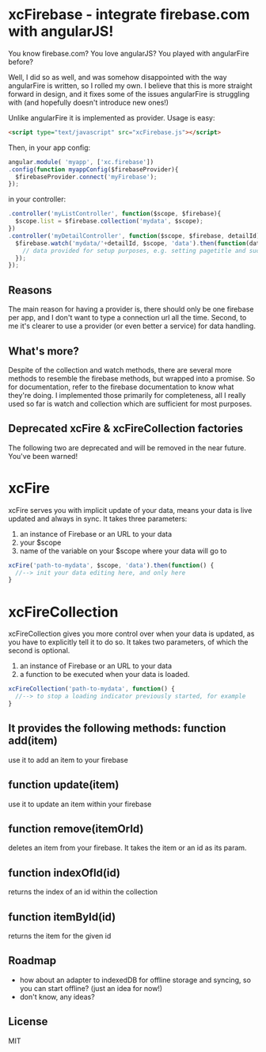 xcFirebase - integrate firebase.com with angularJS!
==========
You know firebase.com? You love angularJS? You played with angularFire before? 

Well, I did so as well, and was somehow disappointed with the way angularFire is written, so I rolled my own.
I believe that this is more straight forward in design, and it fixes some of the issues angularFire is struggling with (and hopefully doesn't introduce new ones!)


Unlike angularFire it is implemented as provider.
Usage is easy: 
```html
<script type="text/javascript" src="xcFirebase.js"></script>
```

Then, in your app config:
```javascript
angular.module( 'myapp', ['xc.firebase'])
.config(function myappConfig($firebaseProvider){
  $firebaseProvider.connect('myFirebase');
});
```

in your controller:
```javascript
.controller('myListController', function($scope, $firebase){
  $scope.list = $firebase.collection('mydata', $scope);
})
.controller('myDetailController', function($scope, $firebase, detailId){
  $firebase.watch('mydata/'+detailId, $scope, 'data').then(function(data){
    // data provided for setup purposes, e.g. setting pagetitle and such
  });
});
```

Reasons
-------
The main reason for having a provider is, there should only be one firebase per app, and I don't want to type a 
connection url all the time.
Second, to me it's clearer to use  a provider (or even better a service) for data handling.

What's more?
------------
Despite of the collection and watch methods, there are several more methods to resemble the firebase methods, but wrapped into
a promise. So for documentation, refer to the firebase documentation to know what they're doing.
I implemented those primarily for completeness, all I really used so far is watch and collection which are sufficient 
for most purposes.


Deprecated xcFire & xcFireCollection factories
----------------------------------------------
The following two are deprecated and will be removed in the near future. You've been warned!

xcFire
======
xcFire serves you with implicit update of your data, means your data is live updated and always in sync. 
It takes three parameters:
1. an instance of Firebase or an URL to your data
2. your $scope
3. name of the variable on your $scope where your data will go to

```javascript
xcFire('path-to-mydata', $scope, 'data').then(function() {
  //--> init your data editing here, and only here
}
```

xcFireCollection
================
xcFireCollection gives you more control over when your data is updated, as you have to explicitly tell it to do so.
It takes two parameters, of which the second is optional.
1. an instance of Firebase or an URL to your data
2. a function to be executed when your data is loaded.

```javascript
xcFireCollection('path-to-mydata', function() {
  //--> to stop a loading indicator previously started, for example
}
```

It provides the following methods:
function add(item)
---
use it to add an item to your firebase

function update(item)
------
use it to update an item within your firebase

function remove(itemOrId)
-------
deletes an item from your firebase. It takes the item or an id as its param.

function indexOfId(id)
---------
returns the index of an id within the collection 

function itemById(id)
--------
returns the item for the given id

Roadmap
--------
- how about an adapter to indexedDB for offline storage and syncing, so you can start offline? (just an idea for now!)
- don't know, any ideas?

License
-------
MIT


